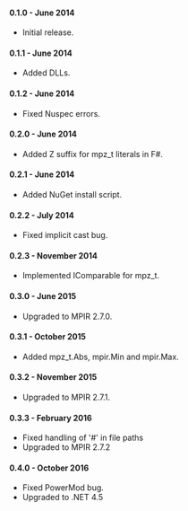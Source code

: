 #### 0.1.0 - June 2014
* Initial release.

#### 0.1.1 - June 2014
* Added DLLs.

#### 0.1.2 - June 2014
* Fixed Nuspec errors.

#### 0.2.0 - June 2014
* Added Z suffix for mpz_t literals in F#.

#### 0.2.1 - June 2014
* Added NuGet install script.

#### 0.2.2 - July 2014
* Fixed implicit cast bug.

#### 0.2.3 - November 2014
* Implemented IComparable for mpz_t.

#### 0.3.0 - June 2015
* Upgraded to MPIR 2.7.0.

#### 0.3.1 - October 2015
* Added mpz_t.Abs, mpir.Min and mpir.Max.

#### 0.3.2 - November 2015
* Upgraded to MPIR 2.7.1.

#### 0.3.3 - February 2016
* Fixed handling of '#' in file paths
* Upgraded to MPIR 2.7.2

#### 0.4.0 - October 2016
* Fixed PowerMod bug.
* Upgraded to .NET 4.5
